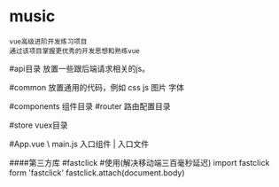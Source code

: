 # music
    vue高级进阶开发练习项目
    通过该项目掌握更优秀的开发思想和熟练vue

#api目录
    放置一些跟后端请求相关的js。

#common
    放置通用的代码，例如 css js 图片 字体

#components
    组件目录
#router
    路由配置目录

#store
    vuex目录

#App.vue \ main.js
    入口组件 | 入口文件
    
####第三方库
 #fastclick 
 #使用(解决移动端三百毫秒延迟)
 import fastclick form 'fastclick'
 fastclick.attach(document.body)